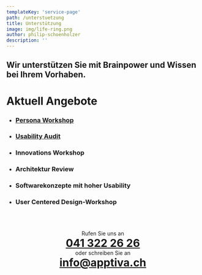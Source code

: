 ```yaml
---
templateKey: 'service-page'
path: /unterstuetzung
title: Unterstützung
image: img/life-ring.png
author: philip-schoenholzer
description: ''
---
```


<style>
.gatsby-image-outer-wrapper {
  max-width: 20rem;
  margin-left: auto;
  margin-right: auto;
}
.service {
  margin-top: 4rem;
}
.service h1, .service h2, .service p {
  text-align: center;
  margin: 0;
}
</style>

## Wir unterstützen Sie mit Brainpower und Wissen bei Ihrem Vorhaben.

# Aktuell Angebote

* ### [Persona Workshop](/persona-workshop)
* ### [Usability Audit](/usability-audit)
* ### Innovations Workshop
* ### Architektur Review
* ### Softwarekonzepte mit hoher Usability
* ### User Centered Design-Workshop

<div class="service">

Rufen Sie uns an

# <a href="tel:+41413222626">041 322 26 26</a>

oder schreiben Sie an

# <a href="mailto:info@apptiva.ch">info@­apptiva.ch</a>

</div>
